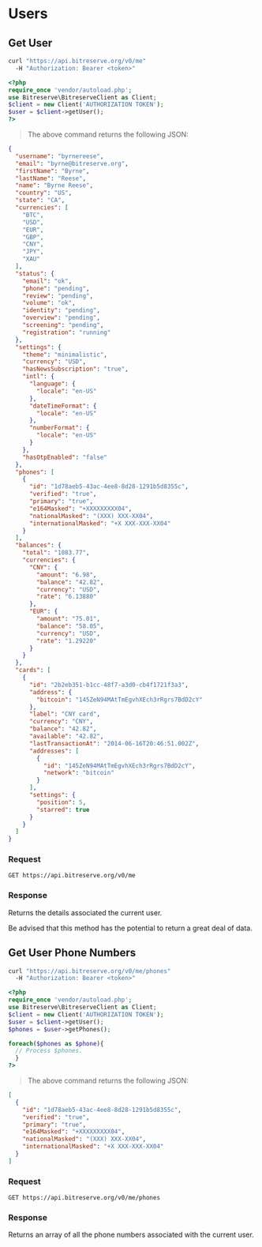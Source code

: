 # Users

## Get User

```bash
curl "https://api.bitreserve.org/v0/me"
  -H "Authorization: Bearer <token>"
```
```php
<?php
require_once 'vendor/autoload.php';
use Bitreserve\BitreserveClient as Client;
$client = new Client('AUTHORIZATION TOKEN');
$user = $client->getUser();
?>
```

> The above command returns the following JSON:

```json
{
  "username": "byrnereese",
  "email": "byrne@bitreserve.org",
  "firstName": "Byrne",
  "lastName": "Reese",
  "name": "Byrne Reese",
  "country": "US",
  "state": "CA",
  "currencies": [
    "BTC",
    "USD",
    "EUR",
    "GBP",
    "CNY",
    "JPY",
    "XAU"
  ],
  "status": {
    "email": "ok",
    "phone": "pending",
    "review": "pending",
    "volume": "ok",
    "identity": "pending",
    "overview": "pending",
    "screening": "pending",
    "registration": "running"
  },
  "settings": {
    "theme": "minimalistic",
    "currency": "USD",
    "hasNewsSubscription": "true",
    "intl": {
      "language": {
        "locale": "en-US"
      },
      "dateTimeFormat": {
        "locale": "en-US"
      },
      "numberFormat": {
        "locale": "en-US"
      }
    },
    "hasOtpEnabled": "false"
  },
  "phones": [
    {
      "id": "1d78aeb5-43ac-4ee8-8d28-1291b5d8355c",
      "verified": "true",
      "primary": "true",
      "e164Masked": "+XXXXXXXXX04",
      "nationalMasked": "(XXX) XXX-XX04",
      "internationalMasked": "+X XXX-XXX-XX04"
    }
  ],
  "balances": {
    "total": "1083.77",
    "currencies": {
      "CNY": {
        "amount": "6.98",
        "balance": "42.82",
        "currency": "USD",
        "rate": "6.13880"
      },
      "EUR": {
        "amount": "75.01",
        "balance": "58.05",
        "currency": "USD",
        "rate": "1.29220"
      }
    }
  },
  "cards": [
    {
      "id": "2b2eb351-b1cc-48f7-a3d0-cb4f1721f3a3",
      "address": {
        "bitcoin": "145ZeN94MAtTmEgvhXEch3rRgrs7BdD2cY"
      },
      "label": "CNY card",
      "currency": "CNY",
      "balance": "42.82",
      "available": "42.82",
      "lastTransactionAt": "2014-06-16T20:46:51.002Z",
      "addresses": [
        {
          "id": "145ZeN94MAtTmEgvhXEch3rRgrs7BdD2cY",
          "network": "bitcoin"
        }
      ],
      "settings": {
        "position": 5,
        "starred": true
      }
    }
  ]
}
```

### Request

`GET https://api.bitreserve.org/v0/me`

### Response

Returns the details associated the current user.

<aside class="notice">Be advised that this method has the potential to return a great deal of data.</aside>

## Get User Phone Numbers

```bash
curl "https://api.bitreserve.org/v0/me/phones"
  -H "Authorization: Bearer <token>"
```
```php
<?php
require_once 'vendor/autoload.php';
use Bitreserve\BitreserveClient as Client;
$client = new Client('AUTHORIZATION TOKEN');
$user = $client->getUser();
$phones = $user->getPhones();

foreach($phones as $phone){
  // Process $phones.
  }
?>
```

> The above command returns the following JSON:

```json
[
  {
    "id": "1d78aeb5-43ac-4ee8-8d28-1291b5d8355c",
    "verified": "true",
    "primary": "true",
    "e164Masked": "+XXXXXXXXX04",
    "nationalMasked": "(XXX) XXX-XX04",
    "internationalMasked": "+X XXX-XXX-XX04"
  }
]
```

### Request

`GET https://api.bitreserve.org/v0/me/phones`

### Response

Returns an array of all the phone numbers associated with the current user.
